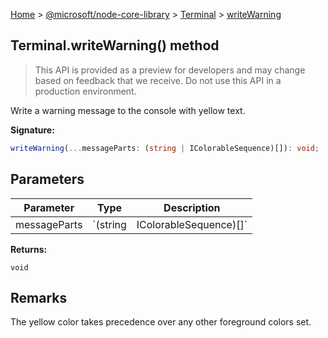 [Home](./index) &gt; [@microsoft/node-core-library](./node-core-library.md) &gt; [Terminal](./node-core-library.terminal.md) &gt; [writeWarning](./node-core-library.terminal.writewarning.md)

## Terminal.writeWarning() method

> This API is provided as a preview for developers and may change based on feedback that we receive. Do not use this API in a production environment.
> 

Write a warning message to the console with yellow text.

<b>Signature:</b>

```typescript
writeWarning(...messageParts: (string | IColorableSequence)[]): void;
```

## Parameters

|  Parameter | Type | Description |
|  --- | --- | --- |
|  messageParts | `(string | IColorableSequence)[]` |  |

<b>Returns:</b>

`void`

## Remarks

The yellow color takes precedence over any other foreground colors set.

